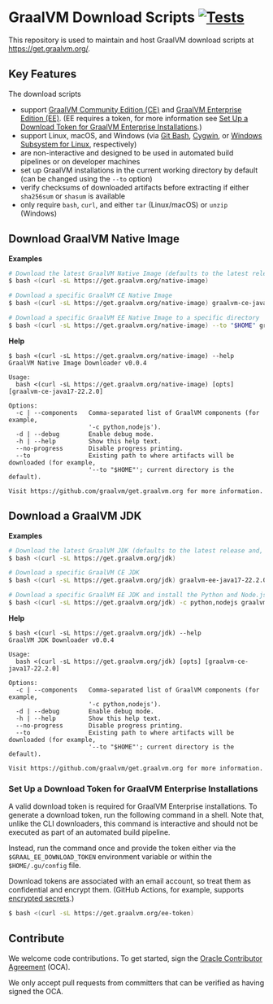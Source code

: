 # GraalVM Download Scripts [![Tests](https://github.com/graalvm/get.graalvm.org/actions/workflows/main.yml/badge.svg)](https://github.com/graalvm/get.graalvm.org/actions/workflows/main.yml)

This repository is used to maintain and host GraalVM download scripts at https://get.graalvm.org/.

## Key Features

The download scripts

- support [GraalVM Community Edition (CE)][ce] and [GraalVM Enterprise Edition (EE)][ee]. (EE requires a token, for more information see [Set Up a Download Token for GraalVM Enterprise Installations](#set-up-a-download-token-for-graalvm-enterprise-installations).)
- support Linux, macOS, and Windows (via [Git Bash][git-bash], [Cygwin][cygwin], or [Windows Subsystem for Linux][wsl], respectively)
- are non-interactive and designed to be used in automated build pipelines or on developer machines
- set up GraalVM installations in the current working directory by default (can be changed using the `--to` option)
- verify checksums of downloaded artifacts before extracting if either `sha256sum` or `shasum` is available
- only require `bash`, `curl`, and either `tar` (Linux/macOS) or `unzip` (Windows)


## Download GraalVM Native Image

**Examples**
<!-- FYI, "Latest release" is the preferred term by Oracle to describe JDK17. I assume that's what you meant. -->
```bash
# Download the latest GraalVM Native Image (defaults to the latest release of the JDK and, if a token is found, to EE)
$ bash <(curl -sL https://get.graalvm.org/native-image)

# Download a specific GraalVM CE Native Image
$ bash <(curl -sL https://get.graalvm.org/native-image) graalvm-ce-java17-22.2.0

# Download a specific GraalVM EE Native Image to a specific directory
$ bash <(curl -sL https://get.graalvm.org/native-image) --to "$HOME" graalvm-ee-java17-22.2.0
```

**Help**

```
$ bash <(curl -sL https://get.graalvm.org/native-image) --help
GraalVM Native Image Downloader v0.0.4

Usage:
  bash <(curl -sL https://get.graalvm.org/native-image) [opts] [graalvm-ce-java17-22.2.0]

Options:
  -c | --components   Comma-separated list of GraalVM components (for example,
                      '-c python,nodejs').
  -d | --debug        Enable debug mode.
  -h | --help         Show this help text.
  --no-progress       Disable progress printing.
  --to                Existing path to where artifacts will be downloaded (for example,
                      '--to "$HOME"'; current directory is the default).

Visit https://github.com/graalvm/get.graalvm.org for more information.
```

## Download a GraalVM JDK

**Examples**

```bash
# Download the latest GraalVM JDK (defaults to the latest release and, if a token is found, to EE)
$ bash <(curl -sL https://get.graalvm.org/jdk)

# Download a specific GraalVM CE JDK
$ bash <(curl -sL https://get.graalvm.org/jdk) graalvm-ee-java17-22.2.0

# Download a specific GraalVM EE JDK and install the Python and Node.js runtimes
$ bash <(curl -sL https://get.graalvm.org/jdk) -c python,nodejs graalvm-ee-java17-22.2.0
```

**Help**

```
$ bash <(curl -sL https://get.graalvm.org/jdk) --help
GraalVM JDK Downloader v0.0.4

Usage:
  bash <(curl -sL https://get.graalvm.org/jdk) [opts] [graalvm-ce-java17-22.2.0]

Options:
  -c | --components   Comma-separated list of GraalVM components (for example,
                      '-c python,nodejs').
  -d | --debug        Enable debug mode.
  -h | --help         Show this help text.
  --no-progress       Disable progress printing.
  --to                Existing path to where artifacts will be downloaded (for example,
                      '--to "$HOME"'; current directory is the default).

Visit https://github.com/graalvm/get.graalvm.org for more information.
```

### Set Up a Download Token for GraalVM Enterprise Installations

A valid download token is required for GraalVM Enterprise installations.
To generate a download token, run the following command in a shell.
Note that, unlike the CLI downloaders, this command is interactive and should not be executed as part of an automated build pipeline.
<!--What are the CLI downloaders?-->
Instead, run the command once and provide the token either via the `$GRAAL_EE_DOWNLOAD_TOKEN` environment variable or within the `$HOME/.gu/config` file.
<!-- not sure about this ^^ sentence. I think it requires more words... what does "provide" mean? Perhaps be more explicit and tell users to store the token in a env-var or in the config file. -->
Download tokens are associated with an email account, so treat them as confidential and encrypt them. (GitHub Actions, for example, supports [encrypted secrets][gha-secrets].)

```bash
$ bash <(curl -sL https://get.graalvm.org/ee-token)
```

## Contribute

We welcome code contributions. To get started, sign the [Oracle Contributor Agreement][oca] (OCA).

We only accept pull requests from committers that can be verified as having signed the OCA.


[ce]: https://github.com/graalvm/graalvm-ce-builds/releases
[cygwin]: https://www.cygwin.com/
[ee]: https://www.oracle.com/downloads/graalvm-downloads.html
[gha-secrets]: https://docs.github.com/en/actions/security-guides/encrypted-secrets#creating-encrypted-secrets-for-a-repository
[git-bash]: https://git-scm.com/download/win
[oca]: https://oca.opensource.oracle.com
[wsl]: https://docs.microsoft.com/en-us/windows/wsl/install
